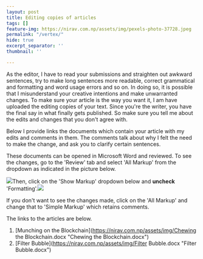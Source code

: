 ```yaml
---
layout: post
title: Editing copies of articles
tags: []
feature-img: https://nirav.com.np/assets/img/pexels-photo-37728.jpeg
permalink: "/vertex/"
hide: true
excerpt_separator: ''
thumbnail: ''

---
```

As the editor, I have to read your submissions and straighten out awkward sentences, try to make long sentences more readable, correct grammatical and formatting and word usage errors and so on. In doing so, it is possible that I misunderstand your creative intentions and make unwarranted changes. To make sure your article is the way you want it, I am have uploaded the editing copies of your text. Since you're the writer, you have the final say in what finally gets published. So make sure you tell me about the edits and changes that you don't agree with.

Below I provide links the documents which contain your article with my edits and comments in them. The comments talk about why I felt the need to make the change, and ask you to clarify certain sentences. 

These documents can be opened in Microsoft Word and reviewed. To see the changes, go to the 'Review' tab and select 'All Markup' from the dropdown as indicated in the picture below.

![](https://nirav.com.np/assets/img/scr1.png)Then, click on the 'Show Markup' dropdown below and **uncheck** 'Formatting'.![](https://nirav.com.np/assets/img/scr2.png)

If you don't want to see the changes made, click on the 'All Markup' and change that to 'Simple Markup' which retains comments.

The links to the articles are below.

1. [Munching on the Blockchain](https://nirav.com.np/assets/img/Chewing the Blockchain.docx "Chewing the Blockchain.docx")
2. [Filter Bubble](https://nirav.com.np/assets/img/Filter Bubble.docx "Filter Bubble.docx")